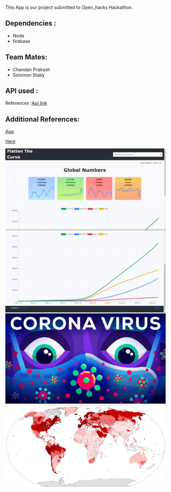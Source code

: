 This App is our project submitted to Open_hacks Hackathon.

## Dependencies :
<ul> 
	<li> Node </li>
	<li> firebase </li>
</ul>

## Team Mates:
<ul> 
	<li> Chandan Prakash </li>
	<li> Solomon Staby </li>
</ul>

## API used :
References :[Api link](https://pomber.github.io/covid19/timeseries.json)

## Additional References:
[App](https://github.com/pomber/covid19)

[Here](
https://github.com/workaholic7/covid19visuals)

![Here](./src/openhack.jpeg)
![Here](./src/openhack2.jpeg)
![Here](./src/coronavirus.png)
![Here](./src/covid.png)